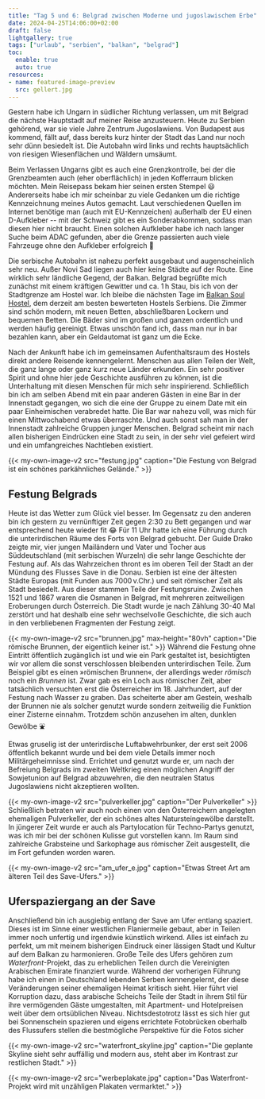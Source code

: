 ```yaml
---
title: "Tag 5 und 6: Belgrad zwischen Moderne und jugoslawischem Erbe"
date: 2024-04-25T14:06:00+02:00
draft: false
lightgallery: true
tags: ["urlaub", "serbien", "balkan", "belgrad"]
toc:
  enable: true
  auto: true
resources:
- name: featured-image-preview
  src: gellert.jpg
---
```

Gestern habe ich Ungarn in südlicher Richtung verlassen, um mit Belgrad die nächste Hauptstadt auf meiner Reise anzusteuern. Heute zu Serbien gehörend, war sie viele Jahre Zentrum Jugoslawiens. Von Budapest aus kommend, fällt auf, dass bereits kurz hinter der Stadt das Land nur noch sehr dünn besiedelt ist. Die Autobahn wird links und rechts hauptsächlich von riesigen Wiesenflächen und Wäldern umsäumt.

Beim Verlassen Ungarns gibt es auch eine Grenzkontrolle, bei der die Grenzbeamten auch (eher oberflächlich) in jeden Kofferraum blicken möchten. Mein Reisepass bekam hier seinen ersten Stempel :smiley: Andererseits habe ich mir scheinbar zu viele Gedanken um die richtige Kennzeichnung meines Autos gemacht. Laut verschiedenen Quellen im Internet benötige man (auch mit EU-Kennzeichen) außerhalb der EU einen D-Aufkleber -- mit der Schweiz gibt es ein Sonderabkommen, sodass man diesen hier nicht braucht. Einen solchen Aufkleber habe ich nach langer Suche beim ADAC gefunden, aber die Grenze passierten auch viele Fahrzeuge ohne den Aufkleber erfolgreich :slightly_smiling_face:

Die serbische Autobahn ist nahezu perfekt ausgebaut und augenscheinlich sehr neu. Außer Novi Sad liegen auch hier keine Städte auf der Route. Eine wirklich sehr ländliche Gegend, der Balkan. Belgrad begrüßte mich zunächst mit einem kräftigen Gewitter und ca. 1&thinsp;h Stau, bis ich von der Stadtgrenze am Hostel war. Ich bleibe die nächsten Tage im [Balkan Soul Hostel](https://www.hostelworld.com/st/hostels/p/278242/balkan-soul-hostel/), dem derzeit am besten bewerteten Hostels Serbiens. Die Zimmer sind schön modern, mit neuen Betten, abschließbaren Lockern und bequemen Betten. Die Bäder sind im großen und ganzen ordentlich und werden häufig gereinigt. Etwas unschön fand ich, dass man nur in bar bezahlen kann, aber ein Geldautomat ist ganz um die Ecke.

Nach der Ankunft habe ich im gemeinsamen Aufenthaltsraum des Hostels direkt andere Reisende kennengelernt. Menschen aus allen Teilen der Welt, die ganz lange oder ganz kurz neue Länder erkunden. Ein sehr positiver Spirit und ohne hier jede Geschichte ausführen zu können, ist die Unterhaltung mit diesen Menschen für mich sehr inspirierend. Schließlich bin ich am selben Abend mit ein paar anderen Gästen in eine Bar in der Innenstadt gegangen, wo sich die eine der Gruppe zu einem Date mit ein paar Einheimischen verabredet hatte. Die Bar war nahezu voll, was mich für einen Mittwochabend etwas überraschte. Und auch sonst sah man in der Innenstadt zahlreiche Gruppen junger Menschen. Belgrad scheint mir nach allen bisherigen Eindrücken eine Stadt zu sein, in der sehr viel gefeiert wird und ein umfangreiches Nachtleben existiert.

{{< my-own-image-v2 src="festung.jpg" caption="Die Festung von Belgrad ist ein schönes parkähnliches Gelände." >}}
## Festung Belgrads
Heute ist das Wetter zum Glück viel besser. Im Gegensatz zu den anderen bin ich gestern zu vernünftiger Zeit gegen 2:30 zu Bett gegangen und war entsprechend heute wieder fit :joy: Für 11 Uhr hatte ich eine Führung durch die unterirdischen Räume des Forts von Belgrad gebucht. Der Guide Drako zeigte mir, vier jungen Mailändern und Vater und Tocher aus Süddeutschland (mit serbischen Wurzeln) die sehr lange Geschichte der Festung auf. Als das Wahrzeichen thront es im oberen Teil der Stadt an der Mündung des Flusses Save in die Donau. Serbien ist eine der ältesten Städte Europas (mit Funden aus 7000&thinsp;v.Chr.) und seit römischer Zeit als Stadt besiedelt. Aus dieser stammen Teile der Festungsruine. Zwischen 1521 und 1867 waren die Osmanen in Belgrad, mit mehreren zeitweiligen Eroberungen durch Österreich. Die Stadt wurde je nach Zählung 30-40 Mal zerstört und hat deshalb eine sehr wechselvolle Geschichte, die sich auch in den verbliebenen Fragmenten der Festung zeigt. 

{{< my-own-image-v2 src="brunnen.jpg" max-height="80vh" caption="Die römische Brunnen, der eigentlich keiner ist." >}}
Während die Festung ohne Eintritt öffentlich zugänglich ist und wie ein Park gestaltet ist, besichtigten wir vor allem die sonst verschlossen bleibenden unterirdischen Teile. Zum Beispiel gibt es einen &raquo;römischen Brunnen&laquo;, der allerdings weder _römisch_ noch ein _Brunnen_ ist. Zwar gab es ein Loch aus römischer Zeit, aber tatsächlich versuchten erst die Österreicher im 18. Jahrhundert, auf der Festung nach Wasser zu graben. Das scheiterte aber am Gestein, weshalb der Brunnen nie als solcher genutzt wurde sondern zeitweilig die Funktion einer Zisterne einnahm. Trotzdem schön anzusehen im alten, dunklen Gewölbe :fountain:

Etwas gruselig ist der unterirdische Luftabwehrbunker, der erst seit 2006 öffentlich bekannt wurde und bei dem viele Details immer noch Militärgeheimnisse sind. Errichtet und genutzt wurde er, um nach der Befreiung Belgrads im zweiten Weltkrieg einen möglichen Angriff der Sowjetunion auf Belgrad abzuwehren, die den neutralen Status Jugoslawiens nicht akzeptieren wollten.

{{< my-own-image-v2 src="pulverkeller.jpg" caption="Der Pulverkeller" >}}
Schließlich betraten wir auch noch einen von den Österreichern angelegten ehemaligen Pulverkeller, der ein schönes altes Natursteingewölbe darstellt. In jüngerer Zeit wurde er auch als Partylocation für Techno-Partys genutzt, was ich mir bei der schönen Kulisse gut vorstellen kann. Im Raum sind zahlreiche Grabsteine und Sarkophage aus römischer Zeit ausgestellt, die im Fort gefunden worden waren.

{{< my-own-image-v2 src="am_ufer_e.jpg" caption="Etwas Street Art am älteren Teil des Save-Ufers." >}}
## Uferspaziergang an der Save
Anschließend bin ich ausgiebig entlang der Save am Ufer entlang spaziert. Dieses ist im Sinne einer westlichen Flaniermeile gebaut, aber in Teilen immer noch unfertig und irgendwie künstlich wirkend. Alles ist einfach zu perfekt, um mit meinem bisherigen Eindruck einer lässigen Stadt und Kultur auf dem Balkan zu harmonieren. Große Teile des Ufers gehören zum _Waterfront_-Projekt, das zu erheblichen Teilen durch die Vereinigten Arabischen Emirate finanziert wurde. Während der vorherigen Führung habe ich einen in Deutschland lebenden Serben kennengelernt, der diese Veränderungen seiner ehemaligen Heimat kritisch sieht. Hier führt viel Korruption dazu, dass arabische Scheichs Teile der Stadt in ihrem Stil für ihre vermögenden Gäste umgestalten, mit Apartment- und Hotelpreisen weit über dem ortsüblichen Niveau. Nichtsdestotrotz lässt es sich hier gut bei Sonnenschein spazieren und eigens errichtete Fotobrücken oberhalb des Flussufers stellen die bestmögliche Perspektive für die Fotos sicher 

{{< my-own-image-v2 src="waterfront_skyline.jpg" caption="Die geplante Skyline sieht sehr auffällig und modern aus, steht aber im Kontrast zur restlichen Stadt." >}}

{{< my-own-image-v2 src="werbeplakate.jpg" caption="Das Waterfront-Projekt wird mit unzähligen Plakaten vermarktet." >}}